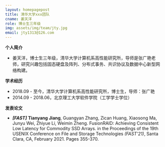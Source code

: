 ```yaml
---
layout: homepagepost
title: 清华大学xxx团队
cname: 姜天洋
role: 博士生三年级
img: assets/img/team/jty.jpg
email: jty1313@126.com
---
```

**个人简介**
* 姜天洋，博士生三年级，清华大学计算机系高性能研究所，导师是张广艳老师，研究兴趣包括固态硬盘及阵列、分布式事务、共识协议及数据中心新型网络构建。

**学术经历**
* 2018.09 - 至今，清华大学计算机系高性能研究所，博士生，导师：张广艳
* 2014.09 - 2018.06，北京理工大学软件学院（工学学士学位）

**发表论文**
* ***[FAST]*** **Tianyang Jiang**, Guangyan Zhang, Zican Huang, Xiaosong Ma, Junyu Wei, Zhiyue Li, Weimin Zheng. FusionRAID: Achieving Consistent Low Latency for Commodity SSD Arrays. in the Proceedings of the 19th USENIX Conference on File and Storage Technologies *(FAST'21)*, Santa Clara, CA, February 2021. Pages 355-370.

